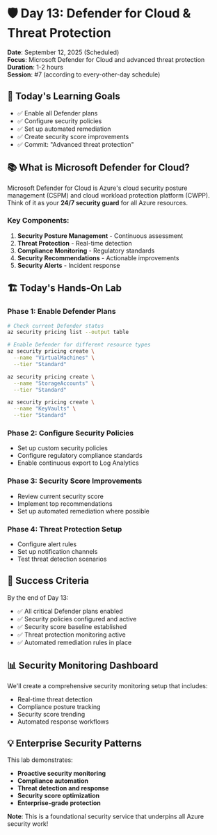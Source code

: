 # 🛡️ Day 13: Defender for Cloud & Threat Protection

**Date**: September 12, 2025 (Scheduled)  
**Focus**: Microsoft Defender for Cloud and advanced threat protection  
**Duration**: 1-2 hours  
**Session**: #7 (according to every-other-day schedule)

## 🎯 **Today's Learning Goals** 

- ✅ Enable all Defender plans
- ✅ Configure security policies
- ✅ Set up automated remediation
- ✅ Create security score improvements
- ✅ Commit: "Advanced threat protection"

## 📚 **What is Microsoft Defender for Cloud?**

Microsoft Defender for Cloud is Azure's cloud security posture management (CSPM) and cloud workload protection platform (CWPP). Think of it as your **24/7 security guard** for all Azure resources.

### **Key Components**:
1. **Security Posture Management** - Continuous assessment
2. **Threat Protection** - Real-time detection
3. **Compliance Monitoring** - Regulatory standards
4. **Security Recommendations** - Actionable improvements
5. **Security Alerts** - Incident response

## 🏗️ **Today's Hands-On Lab**

### **Phase 1: Enable Defender Plans**
```bash
# Check current Defender status
az security pricing list --output table

# Enable Defender for different resource types
az security pricing create \
  --name "VirtualMachines" \
  --tier "Standard"

az security pricing create \
  --name "StorageAccounts" \
  --tier "Standard"

az security pricing create \
  --name "KeyVaults" \
  --tier "Standard"
```

### **Phase 2: Configure Security Policies**
- Set up custom security policies
- Configure regulatory compliance standards
- Enable continuous export to Log Analytics

### **Phase 3: Security Score Improvements**
- Review current security score
- Implement top recommendations
- Set up automated remediation where possible

### **Phase 4: Threat Protection Setup**
- Configure alert rules
- Set up notification channels
- Test threat detection scenarios

## 🎯 **Success Criteria**

By the end of Day 13:
- ✅ All critical Defender plans enabled
- ✅ Security policies configured and active
- ✅ Security score baseline established
- ✅ Threat protection monitoring active
- ✅ Automated remediation rules in place

## 📊 **Security Monitoring Dashboard**

We'll create a comprehensive security monitoring setup that includes:
- Real-time threat detection
- Compliance posture tracking
- Security score trending
- Automated response workflows

## 💡 **Enterprise Security Patterns**

This lab demonstrates:
- **Proactive security monitoring**
- **Compliance automation**
- **Threat detection and response**
- **Security score optimization**
- **Enterprise-grade protection**

**Note**: This is a foundational security service that underpins all Azure security work!